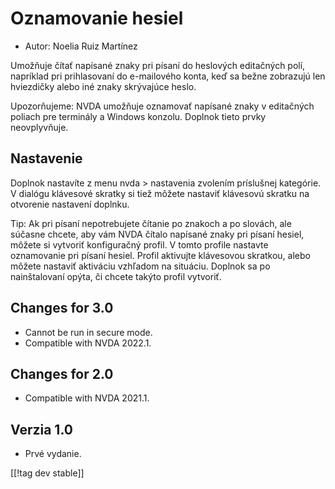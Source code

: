 # Oznamovanie hesiel #

* Autor: Noelia Ruiz Martínez

Umožňuje čítať napísané znaky pri písaní do heslových editačných polí,
napríklad pri prihlasovaní do e-mailového konta, keď sa bežne zobrazujú len
hviezdičky alebo iné znaky skrývajúce heslo.

Upozorňujeme: NVDA umožňuje oznamovať napísané znaky v editačných poliach
pre terminály a Windows konzolu. Doplnok tieto prvky neovplyvňuje.

## Nastavenie

Doplnok nastavíte z menu nvda > nastavenia zvolením príslušnej kategórie. V
dialógu klávesové skratky si tiež môžete nastaviť klávesovú skratku na
otvorenie nastavení doplnku.

Tip: Ak pri písaní nepotrebujete čítanie po znakoch a po slovách, ale
súčasne chcete, aby vám NVDA čítalo napísané znaky pri písaní hesiel, môžete
si vytvoriť konfiguračný profil. V tomto profile nastavte oznamovanie pri
písaní hesiel. Profil aktivujte klávesovou skratkou, alebo môžete nastaviť
aktiváciu vzhľadom na situáciu. Doplnok sa po nainštalovaní opýta, či chcete
takýto profil vytvoriť.

## Changes for 3.0 ##
* Cannot be run in secure mode.
* Compatible with NVDA 2022.1.

## Changes for 2.0 ##
* Compatible with NVDA 2021.1.

## Verzia 1.0 ##
* Prvé vydanie.

[[!tag dev stable]]

